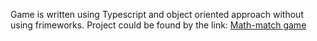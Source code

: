 Game is written using Typescript and object oriented approach without using frimeworks.
Project could be found by the link:
[Math-match game](https://rolling-scopes-school.github.io/yuriyl-git-JSFE2021Q1/math-game "Math-math game")
